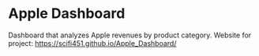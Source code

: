 # Apple Dashboard
Dashboard that analyzes Apple revenues by product category.
Website for project: https://scifi451.github.io/Apple_Dashboard/
